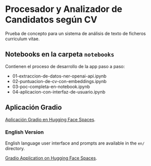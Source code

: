 # Procesador y Analizador de Candidatos según CV

Prueba de concepto para un sistema de análisis de texto de ficheros curriculum vitae.

## Notebooks en la carpeta `notebooks`

Contienen el proceso de desarrollo de la app paso a paso:

- 01-extraccion-de-datos-ner-openai-api.ipynb
- 02-puntuacion-de-cv-con-embeddings.ipynb
- 03-poc-completa-en-notebook.ipynb
- 04-aplicacion-con-interfaz-de-usuario.ipynb

## Aplicación Gradio

[Aplicación Gradio en Hugging Face Spaces](https://huggingface.co/spaces/reddgr/procesador-de-cvs-gradio-app).

### English Version

English language user interface and prompts are available in the `en/` directory.

[Gradio Application on Hugging Face Spaces](https://huggingface.co/spaces/reddgr/cv-processing-and-scoring).

